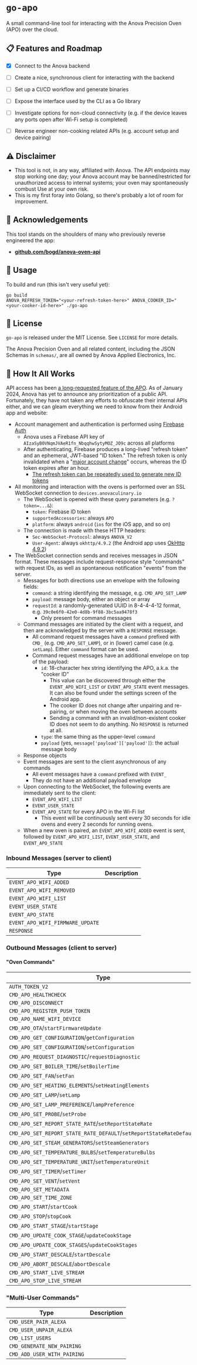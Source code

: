 # `go-apo`

A small command-line tool for interacting with the Anova Precision Oven (APO) 
over the cloud.

## 📋 Features and Roadmap

- [x] Connect to the Anova backend
- [ ] Create a nice, synchronous client for interacting with the backend

- [ ] Set up a CI/CD workflow and generate binaries
- [ ] Expose the interface used by the CLI as a Go library

- [ ] Investigate options for non-cloud connectivity (e.g. if the device leaves
  any ports open after Wi-Fi setup is completed)
- [ ] Reverse engineer non-cooking related APIs (e.g. account setup and device
  pairing)

## ⚠️ Disclaimer

- This tool is not, in any way, affiliated with Anova. The API endpoints may
  stop working one day; your Anova account may be banned/restricted for
  unauthorized access to internal systems; your oven may spontaneously combust
  Use at your own risk.
- This is my first foray into Golang, so there's probably a lot of room for
  improvement.

## 🫡 Acknowledgements

This tool stands on the shoulders of many who previously reverse engineered
the app:

- [**github.com/bogd/anova-oven-api**](https://github.com/bogd/anova-oven-api)

## 🔨 Usage

To build and run (this isn't very useful yet):

```
go build
ANOVA_REFRESH_TOKEN="<your-refresh-token-here>" ANOVA_COOKER_ID="<your-cooker-id-here>" ./go-apo
```

## 📜 License

`go-apo` is released under the MIT License. See `LICENSE` for more details.

The Anova Precision Oven and all related content, including the JSON Schemas in
`schemas/`, are all owned by Anova Applied Electronics, Inc.

## 🔎 How It All Works

API access has been [a long-requested feature of the APO](https://community.anovaculinary.com/t/api-in-2021/28843).
As of January 2024, Anova has yet to announce any prioritization of a public
API. Fortunately, they have not taken any efforts to obfuscate their internal
APIs either, and we can gleam everything we need to know from their Android
app and website:

- Account management and authentication is performed using [Firebase Auth](https://firebase.google.com/docs/auth)
  - Anova uses a Firebase API key of `AIzaSyB0VNqmJVAeR1fn_NbqqhwSytyMOZ_JO9c`
    across all platforms
  - After authenticating, Firebase produces a long-lived "refresh token" and
    an ephemeral, JWT-based "ID token." The refresh token is only invalidated
    when a "[major account change](https://firebase.google.com/docs/auth/admin/manage-sessions)"
    occurs, whereas the ID token expires after an hour.
    - [The refresh token can be repeatedly used to generate new ID tokens](https://firebase.google.com/docs/reference/rest/auth#section-refresh-token)
- All monitoring and interaction with the ovens is performed over an SSL
  WebSocket connection to `devices.anovaculinary.io`
  - The WebSocket is opened with these query parameters (e.g. `?token=...&`):
    - `token`: Firebase ID token
    - `supportedAccessories`: always `APO`
    - `platform`: always `android` (`ios` for the iOS app, and so on)
  - The connection is made with these HTTP headers:
    - `Sec-WebSocket-Protocol`: always `ANOVA_V2`
    - `User-Agent`: always `okhttp/4.9.2` (the Android app uses [OkHttp 4.9.2](https://github.com/square/okhttp/tree/parent-4.9.2))
- The WebSocket connection sends and receives messages in JSON format. These
  messages include request-response style "commands" with request IDs, as well
  as spontaneous notification "events" from the server.
  - Messages for both directions use an envelope with the following fields:
    - `command`: a string identifying the message, e.g. `CMD_APO_SET_LAMP`
    - `payload`: message body, either an object or array
    - `requestId`: a randomly-generated UUID in 8-4-4-4-12 format, e.g. `39c0e6f0-42e0-4d8b-9f88-3bc5aa9478f3`
      - Only present for command messages
  - Command messages are initiated by the client with a request, and then are
    acknowledged by the server with a `RESPONSE` message.
    - All command request messages have a `command` prefixed with `CMD_`
      (e.g. `CMD_APO_SET_LAMP`), or in (lower) camel case (e.g. `setLamp`).
      Either `command` format can be used.
    - Command request messages have an additional envelope on top of the
      payload:
      - `id`: 18-character hex string identifying the APO, a.k.a. the "cooker
        ID"
        - This value can be discovered through either the `EVENT_APO_WIFI_LIST`
          or `EVENT_APO_STATE` event messages. It can also be found under the
          settings screen of the Android app.
        - The cooker ID does not change after unpairing and re-pairing, or when
          moving the oven between accounts
        - Sending a command with an invalid/non-existent cooker ID does not
          seem to do anything. No `RESPONSE` is returned at all.
      - `type`: the same thing as the upper-level `command`
      - `payload` (yes, `message['payload']['payload']`): the actual message 
        body
  - Response objects 
  - Event messages are sent to the client asynchronous of any commands
    - All event messages have a `command` prefixed with `EVENT_`
    - They do not have an additional payload envelope
  - Upon connecting to the WebSocket, the following events are immediately
    sent to the client:
    - `EVENT_APO_WIFI_LIST`
    - `EVENT_USER_STATE`
    - `EVENT_APO_STATE` for every APO in the Wi-Fi list
      - This event will be continuously sent every 30 seconds for idle ovens
        and every 2 seconds for running ovens.
  - When a new oven is paired, an `EVENT_APO_WIFI_ADDED` event is sent,
    followed by `EVENT_APO_WIFI_LIST`, `EVENT_USER_STATE`, and `EVENT_APO_STATE`

### Inbound Messages (server to client)

| Type                             | Description |
|----------------------------------|-------------|
| `EVENT_APO_WIFI_ADDED`           |             |
| `EVENT_APO_WIFI_REMOVED`         |             |
| `EVENT_APO_WIFI_LIST`            |             |
| `EVENT_USER_STATE`               |             |
| `EVENT_APO_STATE`                |             |
| `EVENT_APO_WIFI_FIRMWARE_UPDATE` |             |
| `RESPONSE`                       |             |

### Outbound Messages (client to server)

#### "Oven Commands"

| Type                                                                | Description |
|---------------------------------------------------------------------|-------------|
| `AUTH_TOKEN_V2`                                                     |             |
| `CMD_APO_HEALTHCHECK`                                               |             |
| `CMD_APO_DISCONNECT`                                                |             |
| `CMD_APO_REGISTER_PUSH_TOKEN`                                       |             |
| `CMD_APO_NAME_WIFI_DEVICE`                                          |             |
| `CMD_APO_OTA`/`startFirmwareUpdate`                                 |             |
| `CMD_APO_GET_CONFIGURATION`/`getConfiguration`                      |             |
| `CMD_APO_SET_CONFIGURATION`/`setConfiguration`                      |             |
| `CMD_APO_REQUEST_DIAGNOSTIC`/`requestDiagnostic`                    |             |
| `CMD_APO_SET_BOILER_TIME`/`setBoilerTime`                           |             |
| `CMD_APO_SET_FAN`/`setFan`                                          |             |
| `CMD_APO_SET_HEATING_ELEMENTS`/`setHeatingElements`                 |             |
| `CMD_APO_SET_LAMP`/`setLamp`                                        |             |
| `CMD_APO_SET_LAMP_PREFERENCE`/`lampPreference`                      |             |
| `CMD_APO_SET_PROBE`/`setProbe`                                      |             |
| `CMD_APO_SET_REPORT_STATE_RATE`/`setReportStateRate`                |             |
| `CMD_APO_SET_REPORT_STATE_RATE_DEFAULT`/`setReportStateRateDefault` |             |
| `CMD_APO_SET_STEAM_GENERATORS`/`setSteamGenerators`                 |             |
| `CMD_APO_SET_TEMPERATURE_BULBS`/`setTemperatureBulbs`               |             |
| `CMD_APO_SET_TEMPERATURE_UNIT`/`setTemperatureUnit`                 |             |
| `CMD_APO_SET_TIMER`/`setTimer`                                      |             |
| `CMD_APO_SET_VENT`/`setVent`                                        |             |
| `CMD_APO_SET_METADATA`                                              |             |
| `CMD_APO_SET_TIME_ZONE`                                             |             |
| `CMD_APO_START`/`startCook`                                         |             |
| `CMD_APO_STOP`/`stopCook`                                           |             |
| `CMD_APO_START_STAGE`/`startStage`                                  |             |
| `CMD_APO_UPDATE_COOK_STAGE`/`updateCookStage`                       |             |
| `CMD_APO_UPDATE_COOK_STAGES`/`updateCookStages`                     |             |
| `CMD_APO_START_DESCALE`/`startDescale`                              |             |
| `CMD_APO_ABORT_DESCALE`/`abortDescale`                              |             |
| `CMD_APO_START_LIVE_STREAM`                                         |             |
| `CMD_APO_STOP_LIVE_STREAM`                                          |             |

### "Multi-User Commands"

| Type                        | Description |
|-----------------------------|-------------|
| `CMD_USER_PAIR_ALEXA`       |             |
| `CMD_USER_UNPAIR_ALEXA`     |             |
| `CMD_LIST_USERS`            |             |
| `CMD_GENERATE_NEW_PAIRING`  |             |
| `CMD_ADD_USER_WITH_PAIRING` |             |
